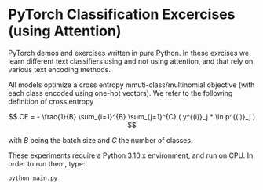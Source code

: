 # PyTorch Classification Excercises (using Attention)

PyTorch demos and exercises written in pure Python. In these exrcises
we learn different text classifiers using and not using attention, and that
rely on various text encoding methods.

All models optimize a cross entropy mmuti-class/multinomial objective
(with each class encoded using one-hot vectors). We refer to the following definition
of cross entropy

$$
CE = - \frac{1}{B} \sum_{i=1}^{B} \sum_{j=1}^{C} ( y^{(i)}_j * \ln p^{(i)}_j )
$$

with $B$ being the batch size and $C$ the number of classes.

These experiments require a Python 3.10.x environment, and run on CPU. In order to run them, type:

```bash
python main.py
```

